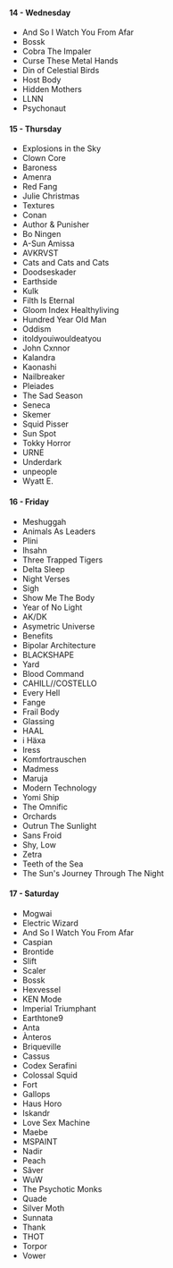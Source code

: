 #### 14 - Wednesday
* And So I Watch You From Afar
* Bossk
* Cobra The Impaler
* Curse These Metal Hands
* Din of Celestial Birds
* Host Body
* Hidden Mothers
* LLNN
* Psychonaut


#### 15 - Thursday
* Explosions in the Sky
* Clown Core
* Baroness
* Amenra
* Red Fang
* Julie Christmas
* Textures
* Conan
* Author & Punisher
* Bo Ningen
* A-Sun Amissa
* AVKRVST
* Cats and Cats and Cats
* Doodseskader
* Earthside
* Kulk
* Filth Is Eternal
* Gloom Index Healthyliving
* Hundred Year Old Man
* Oddism
* itoldyouiwouldeatyou
* John Cxnnor
* Kalandra
* Kaonashi
* Nailbreaker
* Pleiades
* The Sad Season
* Seneca
* Skemer
* Squid Pisser
* Sun Spot
* Tokky Horror
* URNE
* Underdark
* unpeople
* Wyatt E.

#### 16 - Friday
* Meshuggah
* Animals As Leaders
* Plini
* Ihsahn
* Three Trapped Tigers
* Delta Sleep
* Night Verses
* Sigh
* Show Me The Body
* Year of No Light
* AK/DK
* Asymetric Universe
* Benefits
* Bipolar Architecture
* BLACKSHAPE
* Yard
* Blood Command
* CAHILL//COSTELLO
* Every Hell
* Fange
* Frail Body
* Glassing
* HAAL
* i Häxa
* Iress
* Komfortrauschen
* Madmess
* Maruja
* Modern Technology
* Yomi Ship
* The Omnific
* Orchards
* Outrun The Sunlight
* Sans Froid
* Shy, Low
* Zetra
* Teeth of the Sea
* The Sun's Journey Through The Night

#### 17 - Saturday
* Mogwai
* Electric Wizard
* And So I Watch You From Afar
* Caspian
* Brontide
* Slift
* Scaler
* Bossk
* Hexvessel
* KEN Mode
* Imperial Triumphant
* Earthtone9
* Anta
* Ànteros
* Briqueville
* Cassus
* Codex Serafini
* Colossal Squid
* Fort
* Gallops
* Haus Horo
* Iskandr
* Love Sex Machine
* Maebe
* MSPAINT
* Nadir
* Peach
* Sâver
* WuW
* The Psychotic Monks
* Quade
* Silver Moth
* Sunnata
* Thank
* THOT
* Torpor
* Vower
